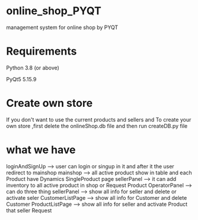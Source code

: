 # online_shop_PYQT
management system for online shop by PYQT

# Requirements
Python 3.8 (or above)

PyQt5 5.15.9

# Create own store
If you don't want to use the current products and sellers  and To create your  own store ,first delete the onlineShop.db file and then run createDB.py file

# what we have
loginAndSignUp --> user can login or singup in it and after it the user redirect to mainshop
mainshop       --> all active product show in table and each Product have Dynamics SingleProduct page
sellerPanel    --> it can add inventory to all active product in shop or Request Product
OperatorPanel  --> can do three thing 
                   sellerPanel      --> show all info for seller and delete or activate seler
				   CustomerListPage --> show all info for Customer and delete Customer
	               ProductListPage  --> show all info for seller and activate Product that seller Request
